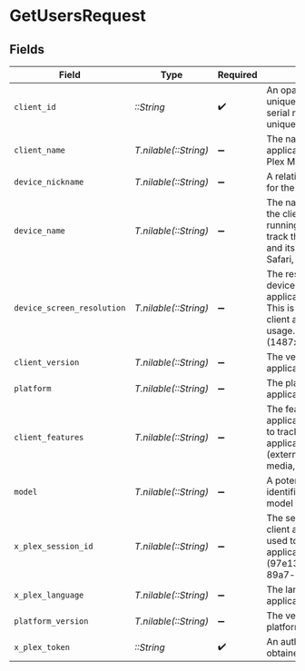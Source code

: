 # GetUsersRequest


## Fields

| Field                                                                                                                                                | Type                                                                                                                                                 | Required                                                                                                                                             | Description                                                                                                                                          | Example                                                                                                                                              |
| ---------------------------------------------------------------------------------------------------------------------------------------------------- | ---------------------------------------------------------------------------------------------------------------------------------------------------- | ---------------------------------------------------------------------------------------------------------------------------------------------------- | ---------------------------------------------------------------------------------------------------------------------------------------------------- | ---------------------------------------------------------------------------------------------------------------------------------------------------- |
| `client_id`                                                                                                                                          | *::String*                                                                                                                                           | :heavy_check_mark:                                                                                                                                   | An opaque identifier unique to the client (UUID, serial number, or other unique device ID)                                                           | 3381b62b-9ab7-4e37-827b-203e9809eb58                                                                                                                 |
| `client_name`                                                                                                                                        | *T.nilable(::String)*                                                                                                                                | :heavy_minus_sign:                                                                                                                                   | The name of the client application. (Plex Web, Plex Media Server, etc.)                                                                              | Plex for Roku                                                                                                                                        |
| `device_nickname`                                                                                                                                    | *T.nilable(::String)*                                                                                                                                | :heavy_minus_sign:                                                                                                                                   | A relatively friendly name for the client device                                                                                                     | Roku 3                                                                                                                                               |
| `device_name`                                                                                                                                        | *T.nilable(::String)*                                                                                                                                | :heavy_minus_sign:                                                                                                                                   | The name of the device the client application is running on. This is used to track the client application and its usage. (Chrome, Safari, etc.)      | Chrome                                                                                                                                               |
| `device_screen_resolution`                                                                                                                           | *T.nilable(::String)*                                                                                                                                | :heavy_minus_sign:                                                                                                                                   | The resolution of the device the client application is running on. This is used to track the client application and its usage. (1487x1165,2560x1440) | 1487x1165,2560x1440                                                                                                                                  |
| `client_version`                                                                                                                                     | *T.nilable(::String)*                                                                                                                                | :heavy_minus_sign:                                                                                                                                   | The version of the client application.                                                                                                               | 2.4.1                                                                                                                                                |
| `platform`                                                                                                                                           | *T.nilable(::String)*                                                                                                                                | :heavy_minus_sign:                                                                                                                                   | The platform of the client application.                                                                                                              | Roku                                                                                                                                                 |
| `client_features`                                                                                                                                    | *T.nilable(::String)*                                                                                                                                | :heavy_minus_sign:                                                                                                                                   | The features of the client application. This is used to track the client application and its usage. (external-media,indirect-media,hub-style-list)   | external-media,indirect-media,hub-style-list                                                                                                         |
| `model`                                                                                                                                              | *T.nilable(::String)*                                                                                                                                | :heavy_minus_sign:                                                                                                                                   | A potentially less friendly identifier for the device model                                                                                          | 4200X                                                                                                                                                |
| `x_plex_session_id`                                                                                                                                  | *T.nilable(::String)*                                                                                                                                | :heavy_minus_sign:                                                                                                                                   | The session ID of the client application. This is used to track the client application and its usage. (97e136ef-4ddd-4ff3-89a7-a5820c96c2ca)         | 97e136ef-4ddd-4ff3-89a7-a5820c96c2ca                                                                                                                 |
| `x_plex_language`                                                                                                                                    | *T.nilable(::String)*                                                                                                                                | :heavy_minus_sign:                                                                                                                                   | The language of the client application.                                                                                                              | en                                                                                                                                                   |
| `platform_version`                                                                                                                                   | *T.nilable(::String)*                                                                                                                                | :heavy_minus_sign:                                                                                                                                   | The version of the platform                                                                                                                          | 4.3 build 1057                                                                                                                                       |
| `x_plex_token`                                                                                                                                       | *::String*                                                                                                                                           | :heavy_check_mark:                                                                                                                                   | An authentication token, obtained from plex.tv                                                                                                       | CV5xoxjTpFKUzBTShsaf                                                                                                                                 |